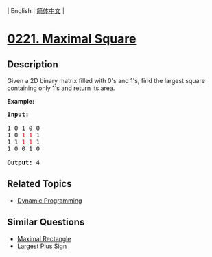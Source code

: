 
| English | [简体中文](README.md) |
# [0221. Maximal Square](https://leetcode-cn.com/problems/maximal-square/)
## Description
<p>Given a 2D binary matrix filled with 0&#39;s and 1&#39;s, find the largest square containing only 1&#39;s and return its area.</p>

<p><strong>Example:</strong></p>

<pre>
<strong>Input: 
</strong>
1 0 1 0 0
1 0 <font color="red">1</font> <font color="red">1</font> 1
1 1 <font color="red">1</font> <font color="red">1</font> 1
1 0 0 1 0

<strong>Output: </strong>4
</pre>
## Related Topics
- [Dynamic Programming](https://leetcode-cn.com/tag/dynamic-programming)
## Similar Questions
- [Maximal Rectangle](../maximal-rectangle/README_EN.md)
- [Largest Plus Sign](../largest-plus-sign/README_EN.md)
